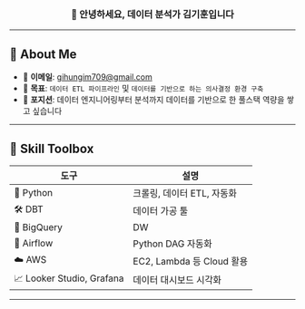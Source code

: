 <!-- 헤더 섹션 -->
<h3 align="center">👋 안녕하세요, 데이터 분석가 김기훈입니다</h3>

---

## 🚀 About Me

- 💌 **이메일**: gihungim709@gmail.com  
- 🔭 **목표**: `데이터 ETL 파이프라인` 및 `데이터를 기반으로 하는 의사결정 환경 구축`
- 🧩 **포지션**: 데이터 엔지니어링부터 분석까지 데이터를 기반으로 한 풀스택 역량을 쌓고 싶습니다

---

## 🧰 Skill Toolbox

| 도구 | 설명 |
|------|------|
| 🐍 Python | 크롤링, 데이터 ETL, 자동화 |
| 🛠️ DBT | 데이터 가공 툴 |
| 🧮 BigQuery | DW |
| 🔄 Airflow | Python DAG 자동화 |
| ☁️ AWS | EC2, Lambda 등 Cloud 활용 |
| 📈 Looker Studio, Grafana | 데이터 대시보드 시각화 |

---
